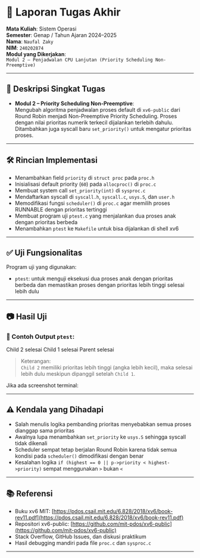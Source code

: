 # 📝 Laporan Tugas Akhir

**Mata Kuliah**: Sistem Operasi  
**Semester**: Genap / Tahun Ajaran 2024–2025  
**Nama**: `Naufal Zaky`  
**NIM**: `240202874`  
**Modul yang Dikerjakan**:  
`Modul 2 – Penjadwalan CPU Lanjutan (Priority Scheduling Non-Preemptive)`

---

## 📌 Deskripsi Singkat Tugas

* **Modul 2 – Priority Scheduling Non-Preemptive**:  
  Mengubah algoritma penjadwalan proses default di `xv6-public` dari Round Robin menjadi Non-Preemptive Priority Scheduling. Proses dengan nilai prioritas numerik terkecil dijalankan terlebih dahulu. Ditambahkan juga syscall baru `set_priority()` untuk mengatur prioritas proses.

---

## 🛠️ Rincian Implementasi

* Menambahkan field `priority` di `struct proc` pada `proc.h`
* Inisialisasi default priority (`60`) pada `allocproc()` di `proc.c`
* Membuat system call `set_priority(int)` di `sysproc.c`
* Mendaftarkan syscall di `syscall.h`, `syscall.c`, `usys.S`, dan `user.h`
* Memodifikasi fungsi `scheduler()` di `proc.c` agar memilih proses RUNNABLE dengan prioritas tertinggi
* Membuat program uji `ptest.c` yang menjalankan dua proses anak dengan prioritas berbeda
* Menambahkan `ptest` ke `Makefile` untuk bisa dijalankan di shell xv6

---

## ✅ Uji Fungsionalitas

Program uji yang digunakan:

* `ptest`: untuk menguji eksekusi dua proses anak dengan prioritas berbeda dan memastikan proses dengan prioritas lebih tinggi selesai lebih dulu

---

## 📷 Hasil Uji

### 📍 Contoh Output `ptest`:

Child 2 selesai
Child 1 selesai
Parent selesai

> Keterangan:  
> `Child 2` memiliki prioritas lebih tinggi (angka lebih kecil), maka selesai lebih dulu meskipun dipanggil setelah `Child 1`.

Jika ada screenshot terminal:


---

## ⚠️ Kendala yang Dihadapi

* Salah menulis logika pembanding prioritas menyebabkan semua proses dianggap sama prioritas
* Awalnya lupa menambahkan `set_priority` ke `usys.S` sehingga syscall tidak dikenali
* Scheduler sempat tetap berjalan Round Robin karena tidak semua kondisi pada `scheduler()` dimodifikasi dengan benar
* Kesalahan logika `if (highest == 0 || p->priority < highest->priority)` sempat menggunakan `>` bukan `<`

---

## 📚 Referensi

* Buku xv6 MIT: [https://pdos.csail.mit.edu/6.828/2018/xv6/book-rev11.pdf](https://pdos.csail.mit.edu/6.828/2018/xv6/book-rev11.pdf)
* Repositori xv6-public: [https://github.com/mit-pdos/xv6-public](https://github.com/mit-pdos/xv6-public)
* Stack Overflow, GitHub Issues, dan diskusi praktikum
* Hasil debugging mandiri pada file `proc.c` dan `sysproc.c`

---
